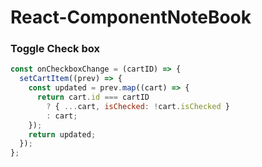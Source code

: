 # React-ComponentNoteBook

### Toggle Check box

```javascript
const onCheckboxChange = (cartID) => {
  setCartItem((prev) => {
    const updated = prev.map((cart) => {
      return cart.id === cartID
        ? { ...cart, isChecked: !cart.isChecked }
        : cart;
    });
    return updated;
  });
};
```
